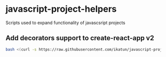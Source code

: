 # javascript-project-helpers
Scripts used to expand functionality of javascsript projects

## Add decorators support to create-react-app v2
```bash
bash <(curl -s https://raw.githubusercontent.com/ikatun/javascript-project-helpers/master/add-react-decorators.sh)
```
